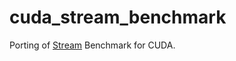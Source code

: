 cuda_stream_benchmark
==============

Porting of <a href="http://www.cs.virginia.edu/stream/">Stream</a> Benchmark for CUDA.
